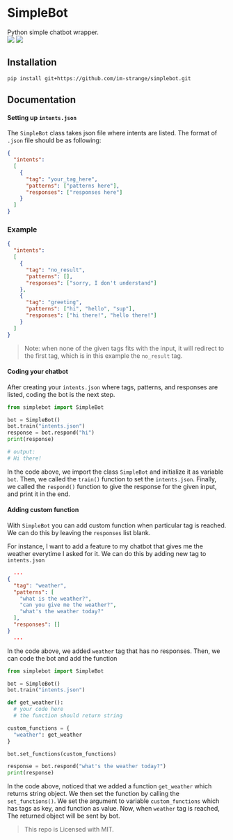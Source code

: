 # SimpleBot
Python simple chatbot wrapper. <br>![](https://badgen.net/badge/license/MIT/blue) ![](https://badgen.net/badge/simplebot/v1.0.0/blue)

## Installation

```
pip install git+https://github.com/im-strange/simplebot.git
```

## Documentation
#### Setting up `intents.json`

The `SimpleBot` class takes json file where intents are listed.
The format of `.json` file should be as following:

```json
{
  "intents":
  [
    {
      "tag": "your_tag_here",
      "patterns": ["patterns here"],
      "responses": ["responses here"]
    }
  ]
}
```

### Example

```json
{
  "intents":
  [
    {
      "tag": "no_result",
      "patterns": [],
      "responses": ["sorry, I don't understand"]
    },
    {
      "tag": "greeting",
      "patterns": ["hi", "hello", "sup"],
      "responses": ["hi there!", "hello there!"]
    }
  ]
}
```

> Note: when none of the given tags fits with the input, it will redirect to the first tag, which is in this example the `no_result` tag.

#### Coding your chatbot

After creating your `intents.json` where tags, patterns, and responses
are listed, coding the bot is the next step.

```py
from simplebot import SimpleBot

bot = SimpleBot()
bot.train("intents.json")
response = bot.respond("hi")
print(response)

# output:
# Hi there!
```

In the code above, we import the class `SimpleBot` and initialize it as variable `bot`.
Then, we called the `train()` function to set the `intents.json`. Finally, we called the `respond()` function to give the response for the given
input, and print it in the end.

#### Adding custom function

With `SimpleBot` you can add custom function when particular tag is reached.
We can do this by leaving the `responses` list blank.
<br>

For instance, I want to add a feature to my chatbot that gives me the weather everytime I asked for it.
We can do this by adding new tag to `intents.json`

```json
  ...
{
  "tag": "weather",
  "patterns": [
    "what is the weather?", 
    "can you give me the weather?",
    "what's the weather today?"
  ],
  "responses": []
}
  ...
```

In the code above, we added `weather` tag that has no responses.
Then, we can code the bot and add the function

```py
from simplebot import SimpleBot

bot = SimpleBot()
bot.train("intents.json")

def get_weather():
  # your code here
  # the function should return string

custom_functions = {
  "weather": get_weather
}

bot.set_functions(custom_functions)

response = bot.respond("what's the weather today?")
print(response)
``` 

In the code above, noticed that we added a function `get_weather` which returns string object. We then set the function by calling the `set_functions()`. We set the argument to variable `custom_functions` which
has tags as key, and function as value. Now, when `weather` tag is reached,
The returned object will be sent by bot.
<br>

> This repo is Licensed with MIT.
